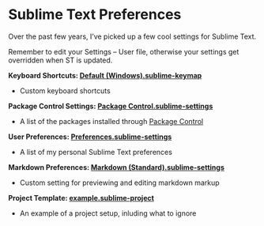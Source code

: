 Sublime Text Preferences
===================

Over the past few years, I’ve picked up a few cool settings for Sublime Text.

Remember to edit your Settings – User file, otherwise your settings get overridden when ST is updated.

__Keyboard Shortcuts: [Default (Windows).sublime-keymap][1]__

* Custom keyboard shortcuts

__Package Control Settings: [Package Control.sublime-settings][2]__

* A list of the packages installed through [Package Control](http://wbond.net/sublime_packages/package_control)

__User Preferences: [Preferences.sublime-settings][3]__

* A list of my personal Sublime Text preferences

__Markdown Preferences: [Markdown (Standard).sublime-settings][4]__

* Custom setting for previewing and editing markdown markup

__Project Template: [example.sublime-project][5]__

* An example of a project setup, inluding what to ignore

[1]: https://github.com/nicksp/Sublime-Text-Preferences/blob/master/Default%20(Windows).sublime-keymap
[2]: https://github.com/nicksp/Sublime-Text-Preferences/blob/master/Package%20Control.sublime-settings
[3]: https://github.com/nicksp/Sublime-Text-Preferences/blob/master/Preferences.sublime-settings
[4]: https://github.com/nicksp/Sublime-Text-Preferences/blob/master/Markdown%20(Standard).sublime-settings
[5]: https://github.com/nicksp/Sublime-Text-Preferences/blob/master/example.sublime-project
